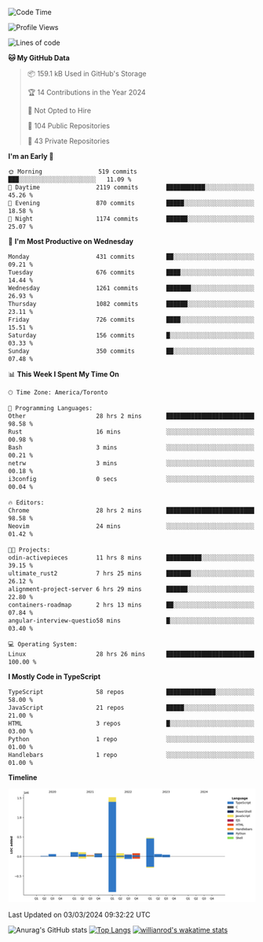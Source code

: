 <!--START_SECTION:waka-->
![Code Time](http://img.shields.io/badge/Code%20Time-1%2C269%20hrs%2011%20mins-blue)

![Profile Views](http://img.shields.io/badge/Profile%20Views-1-blue)

![Lines of code](https://img.shields.io/badge/From%20Hello%20World%20I%27ve%20Written-2.7%20million%20lines%20of%20code-blue)

**🐱 My GitHub Data** 

> 📦 159.1 kB Used in GitHub's Storage 
 > 
> 🏆 14 Contributions in the Year 2024
 > 
> 🚫 Not Opted to Hire
 > 
> 📜 104 Public Repositories 
 > 
> 🔑 43 Private Repositories 
 > 
**I'm an Early 🐤** 

```text
🌞 Morning                519 commits         ███░░░░░░░░░░░░░░░░░░░░░░   11.09 % 
🌆 Daytime                2119 commits        ███████████░░░░░░░░░░░░░░   45.26 % 
🌃 Evening                870 commits         █████░░░░░░░░░░░░░░░░░░░░   18.58 % 
🌙 Night                  1174 commits        ██████░░░░░░░░░░░░░░░░░░░   25.07 % 
```
📅 **I'm Most Productive on Wednesday** 

```text
Monday                   431 commits         ██░░░░░░░░░░░░░░░░░░░░░░░   09.21 % 
Tuesday                  676 commits         ████░░░░░░░░░░░░░░░░░░░░░   14.44 % 
Wednesday                1261 commits        ███████░░░░░░░░░░░░░░░░░░   26.93 % 
Thursday                 1082 commits        ██████░░░░░░░░░░░░░░░░░░░   23.11 % 
Friday                   726 commits         ████░░░░░░░░░░░░░░░░░░░░░   15.51 % 
Saturday                 156 commits         █░░░░░░░░░░░░░░░░░░░░░░░░   03.33 % 
Sunday                   350 commits         ██░░░░░░░░░░░░░░░░░░░░░░░   07.48 % 
```


📊 **This Week I Spent My Time On** 

```text
🕑︎ Time Zone: America/Toronto

💬 Programming Languages: 
Other                    28 hrs 2 mins       █████████████████████████   98.58 % 
Rust                     16 mins             ░░░░░░░░░░░░░░░░░░░░░░░░░   00.98 % 
Bash                     3 mins              ░░░░░░░░░░░░░░░░░░░░░░░░░   00.21 % 
netrw                    3 mins              ░░░░░░░░░░░░░░░░░░░░░░░░░   00.18 % 
i3config                 0 secs              ░░░░░░░░░░░░░░░░░░░░░░░░░   00.04 % 

🔥 Editors: 
Chrome                   28 hrs 2 mins       █████████████████████████   98.58 % 
Neovim                   24 mins             ░░░░░░░░░░░░░░░░░░░░░░░░░   01.42 % 

🐱‍💻 Projects: 
odin-activepieces        11 hrs 8 mins       ██████████░░░░░░░░░░░░░░░   39.15 % 
ultimate_rust2           7 hrs 25 mins       ███████░░░░░░░░░░░░░░░░░░   26.12 % 
alignment-project-server 6 hrs 29 mins       ██████░░░░░░░░░░░░░░░░░░░   22.80 % 
containers-roadmap       2 hrs 13 mins       ██░░░░░░░░░░░░░░░░░░░░░░░   07.84 % 
angular-interview-questio58 mins             █░░░░░░░░░░░░░░░░░░░░░░░░   03.40 % 

💻 Operating System: 
Linux                    28 hrs 26 mins      █████████████████████████   100.00 % 
```

**I Mostly Code in TypeScript** 

```text
TypeScript               58 repos            ██████████████░░░░░░░░░░░   58.00 % 
JavaScript               21 repos            █████░░░░░░░░░░░░░░░░░░░░   21.00 % 
HTML                     3 repos             █░░░░░░░░░░░░░░░░░░░░░░░░   03.00 % 
Python                   1 repo              ░░░░░░░░░░░░░░░░░░░░░░░░░   01.00 % 
Handlebars               1 repo              ░░░░░░░░░░░░░░░░░░░░░░░░░   01.00 % 
```



**Timeline**

![Lines of Code chart](https://raw.githubusercontent.com/wise-introvert/wise-introvert/master/assets/bar_graph.png)


 Last Updated on 03/03/2024 09:32:22 UTC
<!--END_SECTION:waka-->

![Anurag's GitHub stats](https://github-readme-stats.vercel.app/api?username=wise-introvert&count_private=true&show_icons=true)
[![Top Langs](https://github-readme-stats.vercel.app/api/top-langs/?username=wise-introvert&langs_count=10)](https://github.com/anuraghazra/github-readme-stats)
[![willianrod's wakatime stats](https://github-readme-stats.vercel.app/api/wakatime?username=wiseintrovert)](https://github.com/anuraghazra/github-readme-stats)
